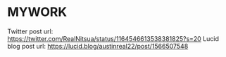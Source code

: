 # MYWORK
Twitter post url: https://twitter.com/RealNitsua/status/1164546613538381825?s=20
Lucid blog post url: https://lucid.blog/austinreal22/post/1566507548
